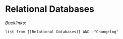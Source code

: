 # Relational Databases

*Backlinks:*

````dataview
list from [[Relational Databases]] AND -"Changelog"
````
